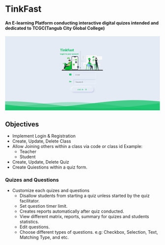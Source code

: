 # TinkFast
#### An E-learning Platform conducting interactive digital quizes intended and dedicated to TCGC(Tangub City Global College)
![alt text](./src/assets/Screenshot.png 'Screenshot')
## Objectives
- Implement Login & Registration
- Create, Update, Delete Class
- Allow Joining others within a class via code or class id
  Example:
  - Teacher
  - Student 
- Create, Update, Delete Quiz
- Create Quiestions within a quiz form.
### Quizes and Questions
- Customize each quizes and questions
  - Disallow students from starting a quiz unless started by the quiz facilitator.
  - Set question timer limit.
  - Creates reports automatically after quiz conducted.
  - View different matrix, reports, summary for quizes and students statistics.
  - Edit questions.
  - Choose different types of questions. e.g: Checkbox, Selection, Text, Matching Type, and etc.
